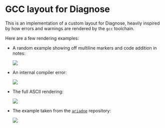 # GCC layout for Diagnose

This is an implementation of a custom layout for Diagnose, heavily inspired by how errors and warnings are rendered by the `gcc` toolchain.

Here are a few rendering examples:

- A random example showing off multiline markers and code addition in notes:

  ![](https://raw.githubusercontent.com/mesabloo/diagnose/2bc2c663f337a281f3a05f1bb5264d694416c38b/diagnose-gcc/assets/full-example.png)
- An internal compiler error:

  ![](https://raw.githubusercontent.com/mesabloo/diagnose/2bc2c663f337a281f3a05f1bb5264d694416c38b/diagnose-gcc/assets/critical-example.png)
- The full ASCII rendering:
 
  ![](https://raw.githubusercontent.com/mesabloo/diagnose/2bc2c663f337a281f3a05f1bb5264d694416c38b/diagnose-gcc/assets/ascii-example.png)
- The example taken from the [`ariadne`](https://github.com/zesterer/ariadne) repository:

  ![](https://raw.githubusercontent.com/mesabloo/diagnose/2bc2c663f337a281f3a05f1bb5264d694416c38b/diagnose-gcc/assets/ariadne-readme.png)
